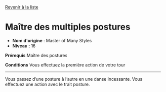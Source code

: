 [Revenir à la liste](list.md)

# Maître des multiples postures

 * **Nom d'origine** : Master of Many Styles
 * **Niveau** : 16


<p><strong>Prérequis</strong> Maître des postures</p>
<p><strong>Conditions</strong> Vous effectuez la première action de votre tour</p>
<hr>
<p>Vous passez d’une posture à l’autre en une danse incessante. Vous effectuez une action avec le trait posture.</p>